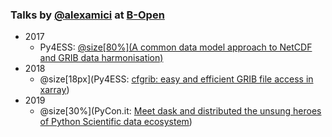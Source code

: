 ### Talks by [@alexamici](https://twitter.com/alexamici) at [B-Open](http://www.bopen.it)

 * 2017
   * Py4ESS: [@size[80%](A common data model approach to NetCDF and GRIB data harmonisation)](https://gitpitch.com/alexamici/talks/master?p=Py4ESS)
 * 2018
   * @size[18px](Py4ESS: [cfgrib: easy and efficient GRIB file access in xarray](https://gitpitch.com/alexamici/talks/master?p=Py4ESS-2018))
 * 2019
   * @size[30%](PyCon.it: [Meet dask and distributed the unsung heroes of Python Scientific data ecosystem](https://gitpitch.com/alexamici/talks/master?p=PyConX-2019))
